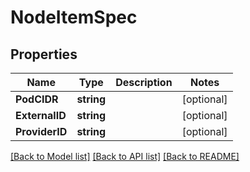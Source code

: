 # NodeItemSpec

## Properties

Name | Type | Description | Notes
------------ | ------------- | ------------- | -------------
**PodCIDR** | **string** |  | [optional] 
**ExternalID** | **string** |  | [optional] 
**ProviderID** | **string** |  | [optional] 

[[Back to Model list]](../README.md#documentation-for-models) [[Back to API list]](../README.md#documentation-for-api-endpoints) [[Back to README]](../README.md)


